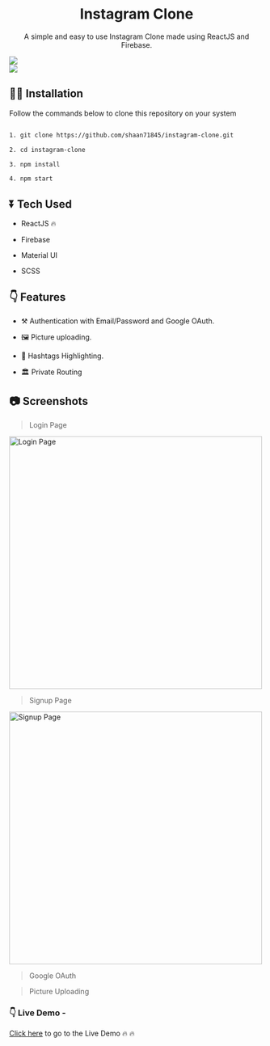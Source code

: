 
<div>
	<h1 align="center"> Instagram Clone</h1>
	<p align="center">A simple and easy to use Instagram Clone made using ReactJS and Firebase. </p>
	<img src="https://user-images.githubusercontent.com/48273777/114642041-cd935100-9cf0-11eb-9241-33bfc606a0b4.png" />
</div>
<img src="https://img.shields.io/github/stars/shaan71845/instagram-clone?style=social" />


## 👩‍💻 Installation
Follow the commands below to clone this repository on your system

```bash

1. git clone https://github.com/shaan71845/instagram-clone.git

2. cd instagram-clone

3. npm install

4. npm start

```

  

## ⏬ Tech Used

* ReactJS 🔥

* Firebase

* Material UI

* SCSS

  
  

## 👇 Features

* ⚒ Authentication with Email/Password and Google OAuth.

* 🖼️ Picture uploading.

* 🌈 Hashtags Highlighting.
* 🏛️ Private Routing

  

## 📷 Screenshots
> Login Page
<img src="https://user-images.githubusercontent.com/48273777/114642482-9ffad780-9cf1-11eb-8002-de020d5c7ef9.png" width="500" title="Login Page"/>

  
> Signup Page

<img src="https://user-images.githubusercontent.com/48273777/114642489-a38e5e80-9cf1-11eb-83a6-e4ebcb87a3c0.png" width="500" title="Signup Page" />

>Google OAuth 


> Picture Uploading
  
  

### 👇 Live Demo - 
[Click here](#) to go to the Live Demo 🔥 🔥

